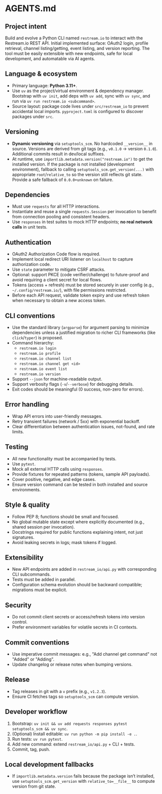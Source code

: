 # AGENTS.md

## Project intent
Build and evolve a Python CLI named `restream.io` to interact with the Restream.io REST API. Initial implemented surface: OAuth2 login, profile retrieval, channel listing/getting, event listing, and version reporting. The tool must be easily extensible with new endpoints, safe for local development, and automatable via AI agents.

## Language & ecosystem
- Primary language: **Python 3.11+**.
- Use `uv` as the project/virtual environment & dependency manager. Bootstrap with `uv init`, add deps with `uv add`, sync with `uv sync`, and run via `uv run restream.io <subcommand>`.
- Source layout: package code lives under `src/restream_io` to prevent accidental local imports. `pyproject.toml` is configured to discover packages under `src`.

## Versioning
- **Dynamic versioning** via `setuptools_scm`. No hardcoded `__version__` in source. Versions are derived from git tags (e.g., `v0.1.0` → version `0.1.0`). Additional commits result in dev/local suffixes.  
- At runtime, use `importlib.metadata.version("restream.io")` to get the installed version. If the package is not installed (development environment), fallback to calling `setuptools_scm.get_version(...)` with appropriate `root`/`relative_to` so the version still reflects git state. Provide a safe fallback of `0.0.0+unknown` on failure.

## Dependencies
- Must use `requests` for all HTTP interactions.  
- Instantiate and reuse a single `requests.Session` per invocation to benefit from connection pooling and consistent headers.  
- Use `responses` in test suites to mock HTTP endpoints; **no real network calls** in unit tests.  

## Authentication
- OAuth2 Authorization Code flow is required.  
- Implement local redirect URI listener on `localhost` to capture authorization code.  
- Use `state` parameter to mitigate CSRF attacks.  
- Optional: support PKCE (code verifier/challenge) to future-proof and avoid requiring a client secret for local flows.  
- Tokens (access + refresh) must be stored securely in user config (e.g., `~/.config/restream.io/`), with file permissions restricted.  
- Before each API request, validate token expiry and use refresh token when necessary to obtain a new access token.  

## CLI conventions
- Use the standard library (`argparse`) for argument parsing to minimize dependencies unless a justified migration to richer CLI frameworks (like `click`/`typer`) is proposed.  
- Command hierarchy:  
  - `restream.io login`  
  - `restream.io profile`  
  - `restream.io channel list`  
  - `restream.io channel get <id>`  
  - `restream.io event list`  
  - `restream.io version`  
- Support `--json` for machine-readable output.  
- Support verbosity flags (`-v`/`--verbose`) for debugging details.  
- Exit codes should be meaningful (0 success, non-zero for errors).  

## Error handling
- Wrap API errors into user-friendly messages.  
- Retry transient failures (network / 5xx) with exponential backoff.  
- Clear differentiation between authentication issues, not-found, and rate limits.  

## Testing
- All new functionality must be accompanied by tests.  
- Use `pytest`.  
- Mock all external HTTP calls using `responses`.  
- Provide fixtures for repeated patterns (tokens, sample API payloads).  
- Cover positive, negative, and edge cases.  
- Ensure version command can be tested in both installed and source environments.  

## Style & quality
- Follow PEP 8; functions should be small and focused.  
- No global mutable state except where explicitly documented (e.g., shared session per invocation).  
- Docstrings required for public functions explaining intent, not just signatures.  
- Avoid leaking secrets in logs; mask tokens if logged.  

## Extensibility
- New API endpoints are added in `restream_io/api.py` with corresponding CLI subcommands.  
- Tests must be added in parallel.  
- Configuration schema evolution should be backward compatible; migrations must be explicit.  

## Security
- Do not commit client secrets or access/refresh tokens into version control.  
- Prefer environment variables for volatile secrets in CI contexts.  

## Commit conventions
- Use imperative commit messages: e.g., "Add channel get command" not "Added" or "Adding".  
- Update changelog or release notes when bumping versions.  

## Release
- Tag releases in git with a `v` prefix (e.g., `v1.2.3`).  
- Ensure CI fetches tags so `setuptools_scm` can compute version.  

## Developer workflow
1. Bootstrap: `uv init && uv add requests responses pytest setuptools_scm && uv sync`.  
2. (Optional) Install editable: `uv run python -m pip install -e .`.  
3. Run tests: `uv run pytest`.  
4. Add new command: extend `restream_io/api.py` + CLI + tests.  
5. Commit, tag, push.  

## Local development fallbacks
- If `importlib.metadata.version` fails because the package isn’t installed, use `setuptools_scm.get_version` with `relative_to=__file__` to compute version from git state.  
